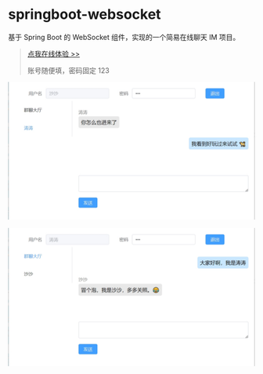 # springboot-websocket
基于 Spring Boot 的 WebSocket 组件，实现的一个简易在线聊天 IM 项目。

> [点我在线体验 >>](http://live.caojiantao.site:1024/server/springboot-websocket.html)
> 
> 账号随便填，密码固定 123

![](screenshot1.png)

![](screenshot2.png)
